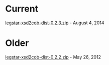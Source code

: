 # Current #

[legstar-xsd2cob-dist-0.2.3.zip](http://repo1.maven.org/maven2/com/legsem/legstar/legstar-xsd2cob-dist/0.2.3/legstar-xsd2cob-dist-0.2.3.zip) - August 4, 2014

# Older #

[legstar-xsd2cob-dist-0.2.2.zip](http://repo1.maven.org/maven2/com/legsem/legstar/legstar-xsd2cob-dist/0.2.2/legstar-xsd2cob-dist-0.2.2.zip) - May 26, 2012
